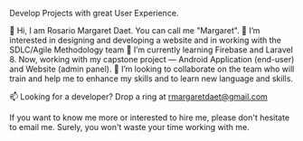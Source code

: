 Develop Projects with great User Experience.


👋 Hi, I am Rosario Margaret Daet. You can call me "Margaret".
👀 I’m interested in designing and developing a website and in working with the SDLC/Agile Methodology team
🌱 I’m currently learning Firebase and Laravel 8. Now, working with my capstone project — Android Application (end-user) and Website (admin panel).
💞️ I’m looking to collaborate on the team who will train and help me to enhance my skills and to learn new language and skills.

📫 Looking for a developer? Drop a ring at rmargaretdaet@gmail.com


If you want to know me more or interested to hire me, please don't hesitate to email me. Surely, you won't waste your time working with me.
